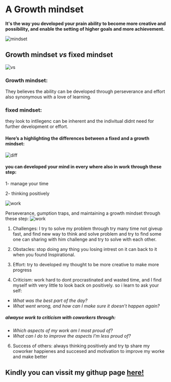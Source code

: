 # A Growth mindset

**It's the way you developed your prain ability to become more creative and possibility, and enable the setting of higher goals and more achievement.**

![mindset](https://i1.wp.com/atlassianblog.wpengine.com/wp-content/uploads/2015/11/growth-mindset.png?w=1101&ssl=1)

 ## Growth mindset _**vs**_  fixed mindset

![vs](https://www.ntaskmanager.com/wp-content/uploads/2019/05/fixed-vs-growth-mindset-blog-header-2.png)

### Growth mindset:
They believes the ability can be developed through perseverance and effort also  synonymous with a love of learning.

### fixed mindset:
they look to intllegenc can be inherent and the indivitual didnt need for further development or effort.


#### Here’s a highlighting the differences between a fixed and a growth mindset:
![diff](https://i2.wp.com/atlassianblog.wpengine.com/wp-content/uploads/NewGrowthMindset2.png?resize=800%2C1000&ssl=1)


#### you can developed your mind in every where also in work through these step:
  1- manage your time 
  
  2- thinking positively
  
 ![work]( https://encrypted-tbn0.gstatic.com/images?q=tbn:ANd9GcSVvoWZ5mXOUu5R4f-ep61MlInvk53I6hFenw&usqp=CAU)


Perseverance, gumption traps, and maintaining a growth mindset through these step:   ![work](https://i2.wp.com/atlassianblog.wpengine.com/wp-content/uploads/2016/08/artboard-17-copy-7@3x.png?resize=600%2C480&ssl=1)

1. Challenges:
I try to solve my problem through try many time not giveup fast, and find new way to think and solve problem and try to find some 
one can sharing with him challenge and try to solve with each other.

2. Obstacles:
 stop doing any thing you losing intrest on it can back to it when you found Inspirational.
 
3. Effort: 
try to developed my thought to be more creative to make more progress

4. Criticism:
work hard to dont procrastinated and wasted time, and I find myself with very little to look back on positively.
so i learn to ask your self:
* _What was the best part of the day?_
* _What went wrong, and how can I make sure it doesn’t happen again?_
##### alwayse work to criticism  with coworkers through:
 * _Which aspects of my work am I most proud of?_
* _What can I do to improve the aspects I’m less proud of?_

6. Success of others:
always thinking positively and try tp share my coworker happienes and succesed and motivation to improve my worke and make better


## Kindly you can vissit my githup page [here!](https://github.com/monaSalih)
 
